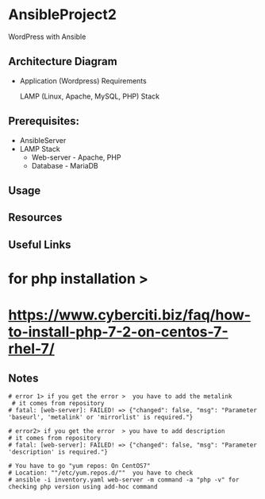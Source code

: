 # AnsibleProject2
WordPress with Ansible

## Architecture Diagram
   - Application (Wordpress)
     Requirements

       LAMP (Linux, Apache, MySQL, PHP) Stack


## Prerequisites:
- AnsibleServer
- LAMP Stack
    - Web-server - Apache, PHP
    - Database - MariaDB

## Usage

## Resources

## Useful Links
  # for php installation >
  # https://www.cyberciti.biz/faq/how-to-install-php-7-2-on-centos-7-rhel-7/  


## Notes
    
    # error 1> if you get the error >  you have to add the metalink 
     # it comes from repository 
    # fatal: [web-server]: FAILED! => {"changed": false, "msg": "Parameter 'baseurl', 'metalink' or 'mirrorlist' is required."}

    # error2> if you get the error  > you have to add description 
    # it comes from repository 
    # fatal: [web-server]: FAILED! => {"changed": false, "msg": "Parameter 'description' is required."}

    # You have to go "yum repos: On CentOS7"
    # Location: ""/etc/yum.repos.d/""  you have to check 
    # ansible -i inventory.yaml web-server -m command -a "php -v" for checking php version using add-hoc command